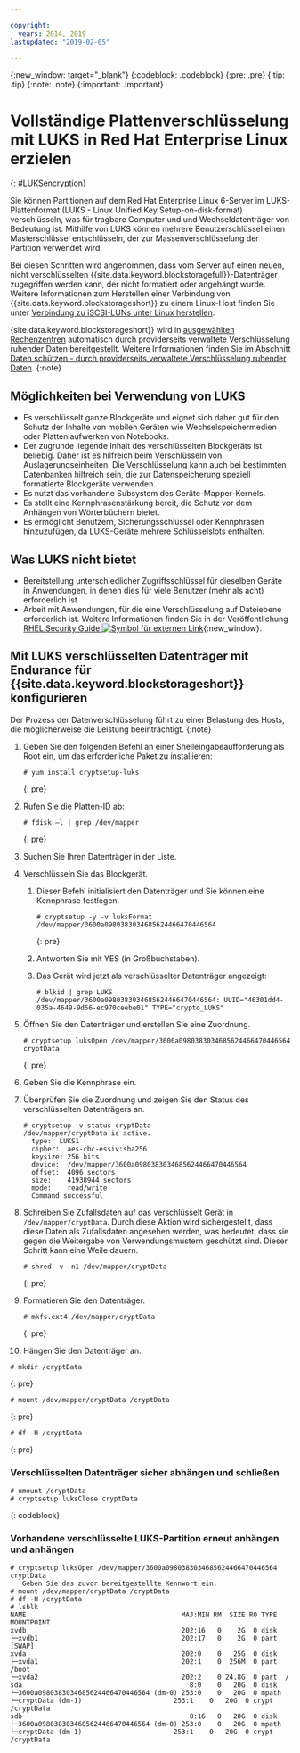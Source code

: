 ```yaml
---

copyright:
  years: 2014, 2019
lastupdated: "2019-02-05"

---
```

{:new_window: target="_blank"}
{:codeblock: .codeblock}
{:pre: .pre}
{:tip: .tip}
{:note: .note}
{:important: .important}

# Vollständige Plattenverschlüsselung mit LUKS in Red Hat Enterprise Linux erzielen
{: #LUKSencryption}

Sie können Partitionen auf dem Red Hat Enterprise Linux 6-Server im LUKS-Plattenformat (LUKS - Linux Unified Key Setup-on-disk-format) verschlüsseln, was für tragbare Computer und und Wechseldatenträger von Bedeutung ist. Mithilfe von LUKS können mehrere Benutzerschlüssel einen Masterschlüssel entschlüsseln, der zur Massenverschlüsselung der Partition verwendet wird.

Bei diesen Schritten wird angenommen, dass vom Server auf einen neuen, nicht verschlüsselten {{site.data.keyword.blockstoragefull}}-Datenträger zugegriffen werden kann, der nicht formatiert oder angehängt wurde. Weitere Informationen zum Herstellen einer Verbindung von {{site.data.keyword.blockstorageshort}} zu einem Linux-Host finden Sie unter [Verbindung zu iSCSI-LUNs unter Linux herstellen](/docs/infrastructure/BlockStorage?topic=BlockStorage-mountingLinux).

{site.data.keyword.blockstorageshort}} wird in [ausgewählten Rechenzentren](/docs/infrastructure/BlockStorage?topic=BlockStorage-news) automatisch durch providerseits verwaltete Verschlüsselung ruhender Daten bereitgestellt. Weitere Informationen finden Sie im Abschnitt [Daten schützen - durch providerseits verwaltete Verschlüsselung ruhender Daten](/docs/infrastructure/BlockStorage?topic=BlockStorage-encryption).
{:note}

## Möglichkeiten bei Verwendung von LUKS

- Es verschlüsselt ganze Blockgeräte und eignet sich daher gut für den Schutz der Inhalte von mobilen Geräten wie Wechselspeichermedien oder Plattenlaufwerken von Notebooks.
- Der zugrunde liegende Inhalt des verschlüsselten Blockgeräts ist beliebig. Daher ist es hilfreich beim Verschlüsseln von Auslagerungseinheiten. Die Verschlüsselung kann auch bei bestimmten Datenbanken hilfreich sein, die zur Datenspeicherung speziell formatierte Blockgeräte verwenden.
- Es nutzt das vorhandene Subsystem des Geräte-Mapper-Kernels.
- Es stellt eine Kennphrasenstärkung bereit, die Schutz vor dem Anhängen von Wörterbüchern bietet.
- Es ermöglicht Benutzern, Sicherungsschlüssel oder Kennphrasen hinzuzufügen, da LUKS-Geräte mehrere Schlüsselslots enthalten.


## Was LUKS nicht bietet

- Bereitstellung unterschiedlicher Zugriffsschlüssel für dieselben Geräte in Anwendungen, in denen dies für viele Benutzer (mehr als acht) erforderlich ist
- Arbeit mit Anwendungen, für die eine Verschlüsselung auf Dateiebene erforderlich ist. Weitere Informationen finden Sie in der Veröffentlichung [RHEL Security Guide ![Symbol für externen Link](../../icons/launch-glyph.svg "Symbol für externen Link")](https://access.redhat.com/documentation/en-US/Red_Hat_Enterprise_Linux/7/html/Security_Guide/sec-Encryption.html){:new_window}.

## Mit LUKS verschlüsselten Datenträger mit Endurance für {{site.data.keyword.blockstorageshort}} konfigurieren

Der Prozess der Datenverschlüsselung führt zu einer Belastung des Hosts, die möglicherweise die Leistung beeinträchtigt.
{:note}

1. Geben Sie den folgenden Befehl an einer Shelleingabeaufforderung als Root ein, um das erforderliche Paket zu installieren:   <br/>
   ```
   # yum install cryptsetup-luks
   ```
   {: pre}
2. Rufen Sie die Platten-ID ab:<br/>
   ```
   # fdisk –l | grep /dev/mapper
   ```
   {: pre}
3. Suchen Sie Ihren Datenträger in der Liste.
4. Verschlüsseln Sie das Blockgerät.

   1. Dieser Befehl initialisiert den Datenträger und Sie können eine Kennphrase festlegen. <br/>

      ```
      # cryptsetup -y -v luksFormat /dev/mapper/3600a0980383034685624466470446564
      ```
      {: pre}

   2. Antworten Sie mit YES (in Großbuchstaben).

   3. Das Gerät wird jetzt als verschlüsselter Datenträger angezeigt:

      ```
      # blkid | grep LUKS
      /dev/mapper/3600a0980383034685624466470446564: UUID="46301dd4-035a-4649-9d56-ec970ceebe01" TYPE="crypto_LUKS"
      ```

5. Öffnen Sie den Datenträger und erstellen Sie eine Zuordnung.<br/>
   ```
   # cryptsetup luksOpen /dev/mapper/3600a0980383034685624466470446564 cryptData
   ```
   {: pre}
6. Geben Sie die Kennphrase ein.
7. Überprüfen Sie die Zuordnung und zeigen Sie den Status des verschlüsselten Datenträgers an.   <br/>
   ```
   # cryptsetup -v status cryptData
   /dev/mapper/cryptData is active.
     type:  LUKS1
     cipher:  aes-cbc-essiv:sha256
     keysize: 256 bits
     device:  /dev/mapper/3600a0980383034685624466470446564
     offset:  4096 sectors
     size:    41938944 sectors
     mode:    read/write
     Command successful
   ```
8. Schreiben Sie Zufallsdaten auf das verschlüsselt Gerät in `/dev/mapper/cryptData`. Durch diese Aktion wird sichergestellt, dass diese Daten als Zufallsdaten angesehen werden, was bedeutet, dass sie gegen die Weitergabe von Verwendungsmustern geschützt sind. Dieser Schritt kann eine Weile dauern.<br/>
    ```
    # shred -v -n1 /dev/mapper/cryptData
    ```
    {: pre}
9. Formatieren Sie den Datenträger.<br/>
   ```
   # mkfs.ext4 /dev/mapper/cryptData
   ```
   {: pre}
10. Hängen Sie den Datenträger an.<br/>
   ```
   # mkdir /cryptData
   ```
   {: pre}
   ```
   # mount /dev/mapper/cryptData /cryptData
   ```
   {: pre}
   ```
   # df -H /cryptData
   ```
   {: pre}

### Verschlüsselten Datenträger sicher abhängen und schließen
   ```
   # umount /cryptData
   # cryptsetup luksClose cryptData
   ```
   {: codeblock}

### Vorhandene verschlüsselte LUKS-Partition erneut anhängen und anhängen
   ```
   # cryptsetup luksOpen /dev/mapper/3600a0980383034685624466470446564 cryptData
      Geben Sie das zuvor bereitgestellte Kennwort ein.
   # mount /dev/mapper/cryptData /cryptData
   # df -H /cryptData
   # lsblk
   NAME                                       MAJ:MIN RM  SIZE RO TYPE  MOUNTPOINT
   xvdb                                       202:16   0    2G  0 disk
   └─xvdb1                                    202:17   0    2G  0 part  [SWAP]
   xvda                                       202:0    0   25G  0 disk
   ├─xvda1                                    202:1    0  256M  0 part  /boot
   └─xvda2                                    202:2    0 24.8G  0 part  /
   sda                                          8:0    0   20G  0 disk
   └─3600a0980383034685624466470446564 (dm-0) 253:0    0   20G  0 mpath
   └─cryptData (dm-1)                       253:1    0   20G  0 crypt /cryptData
   sdb                                          8:16   0   20G  0 disk
   └─3600a0980383034685624466470446564 (dm-0) 253:0    0   20G  0 mpath
   └─cryptData (dm-1)                       253:1    0   20G  0 crypt /cryptData
   ```
